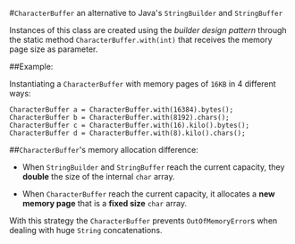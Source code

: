 #`CharacterBuffer` an alternative to Java's `StringBuilder` and `StringBuffer`

Instances of this class are created using the *builder design pattern* through the static method `CharacterBuffer.with(int)` that receives the memory page size as parameter.

##Example:

Instantiating a `CharacterBuffer` with memory pages of `16KB` in 4 different ways: 

    CharacterBuffer a = CharacterBuffer.with(16384).bytes();
    CharacterBuffer b = CharacterBuffer.with(8192).chars();
    CharacterBuffer c = CharacterBuffer.with(16).kilo().bytes();
    CharacterBuffer d = CharacterBuffer.with(8).kilo().chars();
 
##`CharacterBuffer`'s memory allocation difference:

 - When `StringBuilder` and `StringBuffer` reach the current capacity, they **double** the size of the internal `char` array.

 - When `CharacterBuffer` reach the current capacity, it allocates a **new memory page** that is a **fixed size** `char` array.

With this strategy the `CharacterBuffer` prevents `OutOfMemoryError`s when dealing with huge `String` concatenations.
